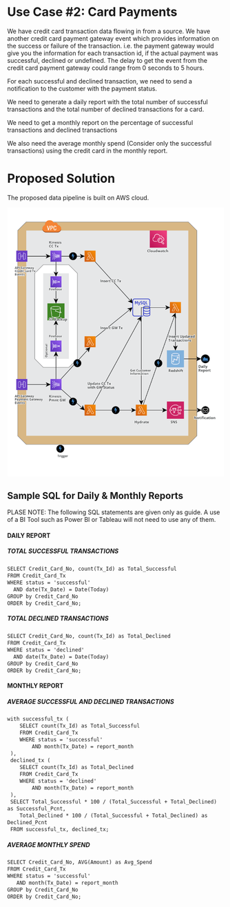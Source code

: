# Use Case #2: Card Payments

We have credit card transaction data flowing in from a source. We have another credit card payment gateway event which provides information on the success or failure of the transaction. i.e. the payment gateway would give you the information for each transaction id, if the actual payment was successful, declined or undefined. The delay to get the event from the credit card payment gateway could range from 0 seconds to 5 hours.

For each successful and declined transaction, we need to send a notification to the customer with the payment status.

We need to generate a daily report with the total number of successful transactions and the total number of declined transactions for a card.

We need to get a monthly report on the percentage of successful transactions and declined transactions

We also need the average monthly spend (Consider only the successful transactions) using the credit card in the monthly report.

# Proposed Solution
The proposed data pipeline is built on AWS cloud.


![dataPipeline](/resources/AWS-case-2-diag.png)


## Sample SQL for Daily & Monthly Reports

PLASE NOTE: The following SQL statements are given only as guide. A use of a BI Tool such as Power BI or Tableau will not need to use any of them.

#### DAILY REPORT
##### TOTAL SUCCESSFUL TRANSACTIONS
```
SELECT Credit_Card_No, count(Tx_Id) as Total_Successful 
FROM Credit_Card_Tx
WHERE status = 'successful'
  AND date(Tx_Date) = Date(Today)
GROUP by Credit_Card_No
ORDER by Credit_Card_No;
```
##### TOTAL DECLINED TRANSACTIONS 
```
SELECT Credit_Card_No, count(Tx_Id) as Total_Declined 
FROM Credit_Card_Tx
WHERE status = 'declined'
  AND date(Tx_Date) = Date(Today)
GROUP by Credit_Card_No
ORDER by Credit_Card_No;
```

#### MONTHLY REPORT
##### AVERAGE SUCCESSFUL AND DECLINED TRANSACTIONS
```
with successful_tx (
	SELECT count(Tx_Id) as Total_Successful
  	FROM Credit_Card_Tx
  	WHERE status = 'successful'
  		AND month(Tx_Date) = report_month	
 ),
 declined_tx (
 	SELECT count(Tx_Id) as Total_Declined
  	FROM Credit_Card_Tx
  	WHERE status = 'declined'
  		AND month(Tx_Date) = report_month	
 ),
 SELECT Total_Successful * 100 / (Total_Successful + Total_Declined) as Successful_Pcnt,
 	Total_Declined * 100 / (Total_Successful + Total_Declined) as Declined_Pcnt
 FROM successful_tx, declined_tx;
 ```
 
 ##### AVERAGE MONTHLY SPEND
 ```
 SELECT Credit_Card_No, AVG(Amount) as Avg_Spend
 FROM Credit_Card_Tx
 WHERE status = 'successful'
  	AND month(Tx_Date) = report_month	
 GROUP by Credit_Card_No
 ORDER by Credit_Card_No;
```
